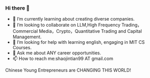 ### Hi there 👋

<!-- - 🔭 I’m currently working on -->
- 🌱 I’m currently learning about creating diverse companies.
- 👯 I’m looking to collaborate on LLM,High Frequency Trading，Commercial Media，Crypto，Quantitative Trading and Capital Management.
- 🤔 I’m looking for help with learning english, engaging in MIT CS Courses.
- 💬 Ask me about ANY career opportunities.
- 📫 How to reach me:shaojintian99 AT gmail.com

Chinese Young Entrepreneurs are CHANGING THIS WORLD!


